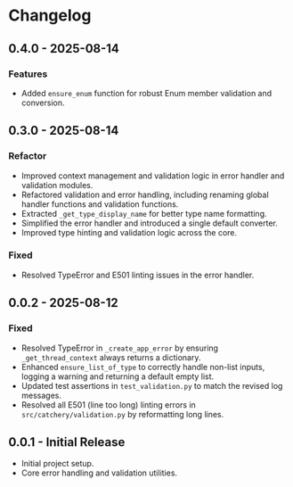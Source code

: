 # Changelog

## 0.4.0 - 2025-08-14

### Features

- Added `ensure_enum` function for robust Enum member validation and conversion.

## 0.3.0 - 2025-08-14

### Refactor

- Improved context management and validation logic in error handler and validation modules.
- Refactored validation and error handling, including renaming global handler functions and validation functions.
- Extracted `_get_type_display_name` for better type name formatting.
- Simplified the error handler and introduced a single default converter.
- Improved type hinting and validation logic across the core.

### Fixed

- Resolved TypeError and E501 linting issues in the error handler.

## 0.0.2 - 2025-08-12

### Fixed

- Resolved TypeError in `_create_app_error` by ensuring `_get_thread_context` always returns a dictionary.
- Enhanced `ensure_list_of_type` to correctly handle non-list inputs, logging a warning and returning a default empty list.
- Updated test assertions in `test_validation.py` to match the revised log messages.
- Resolved all E501 (line too long) linting errors in `src/catchery/validation.py` by reformatting long lines.

## 0.0.1 - Initial Release

- Initial project setup.
- Core error handling and validation utilities.